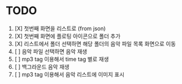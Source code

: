 # TODO
1. [X] 첫번째 화면을 리스트로 (from json)
2. [X] 첫번째 화면에 플로팅 아이콘으로 폴더 추가
3. [X] 리스트에서 폴더 선택하면 해당 폴더의 음악 파일 목록 화면으로 이동
4. [ ] 음악 파일 선택하면 음악 재생
5. [ ] mp3 tag 이용해서 time tag 별로 재생
6. [ ] 백그라운드 음악 재생 
7. [ ] mp3 tag 이용해서 음악 리스트에 이미지 표시
